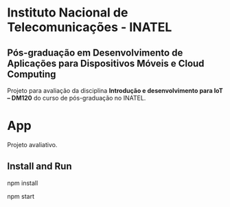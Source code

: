 
# Instituto Nacional de Telecomunicações - INATEL
  

## Pós-graduação em Desenvolvimento de Aplicações para Dispositivos Móveis e Cloud Computing
  

Projeto para avaliação da disciplina **Introdução e desenvolvimento para IoT – DM120** do curso de pós-graduação no INATEL.
  

# App

Projeto avaliativo.


## Install and Run

npm install

npm start